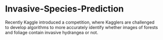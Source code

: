 # Invasive-Species-Prediction
Recently Kaggle introduced a competition, where Kagglers are challenged to develop algorithms to more accurately identify whether images of forests and foliage contain invasive hydrangea or not.
